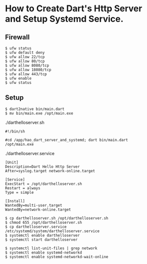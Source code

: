 # How to Create Dart's Http Server and Setup Systemd Service.


## Firewall

```
$ ufw status
$ ufw default deny
$ ufw allow 22/tcp
$ ufw allow 80/tcp
$ ufw allow 8080/tcp
$ ufw allow 18080/tcp
$ ufw allow 443/tcp
$ ufw enable
$ ufw status
```

## Setup


```
$ dart2native bin/main.dart 
$ mv bin/main.exe /opt/main.exe
```

./darthelloserver.sh

```
#!/bin/sh

#cd /app/hao_dart_server_and_systemd; dart bin/main.dart
/opt/main.exe
```


./darthelloserver.service

```
[Unit]
Description=Dart Hello Http Server
After=syslog.target network-online.target

[Service]
ExecStart = /opt/darthelloserver.sh
Restart = always
Type = simple

[Install]
WantedBy=multi-user.target
WantedBy=network-online.target

```

```
$ cp darthelloserver.sh /opt/darthelloserver.sh
$ chmod 655 /opt/darthelloserver.sh
$ cp darthelloserver.service /etc/systemd/system/darthelloserver.service
$ systemctl enable darthelloserver
$ systemctl start darthelloserver
```

```
$ systemctl list-unit-files | grep network
$ systemctl enable systemd-networkd
$ systemctl enable systemd-networkd-wait-online
```

